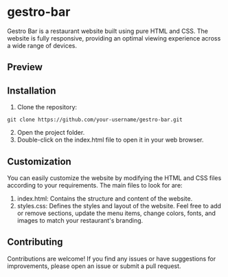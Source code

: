 # gestro-bar
Gestro Bar is a restaurant website built using pure HTML and CSS. The website is fully responsive, providing an optimal viewing experience across a wide range of devices.

## Preview

## Installation

1. Clone the repository:

```
git clone https://github.com/your-username/gestro-bar.git
```
2. Open the project folder.
3. Double-click on the index.html file to open it in your web browser.

## Customization
You can easily customize the website by modifying the HTML and CSS files according to your requirements. The main files to look for are:

1. index.html: Contains the structure and content of the website.
2. styles.css: Defines the styles and layout of the website.
Feel free to add or remove sections, update the menu items, change colors, fonts, and images to match your restaurant's branding.

## Contributing
Contributions are welcome! If you find any issues or have suggestions for improvements, please open an issue or submit a pull request.
